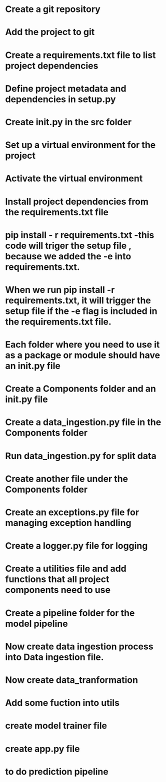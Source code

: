 
# Create a git repository
# Add the project to git
# Create a requirements.txt file to list project dependencies
# Define project metadata and dependencies in setup.py
# Create __init__.py in the src folder
# Set up a virtual environment for the project
# Activate the virtual environment
# Install project dependencies from the requirements.txt file 
# pip install - r requirements.txt -this code will triger the setup file , because we added the -e into requirements.txt.
# When we run pip install -r requirements.txt, it will trigger the setup file if the -e flag is included in the requirements.txt file. 
# Each folder where you need to use it as a package or module should have an __init__.py file
# Create a Components folder and an __init__.py file
# Create a data_ingestion.py file in the Components folder
# Run data_ingestion.py for split data
# Create another file under the Components folder
# Create an exceptions.py file for managing exception handling
# Create a logger.py file for logging
# Create a utilities file and add functions that all project components need to use
# Create a pipeline folder for the model pipeline


# Now create data ingestion process into Data ingestion file.
# Now create data_tranformation 
# Add some fuction into utils

# create model trainer file

# create app.py file

# to do prediction pipeline



